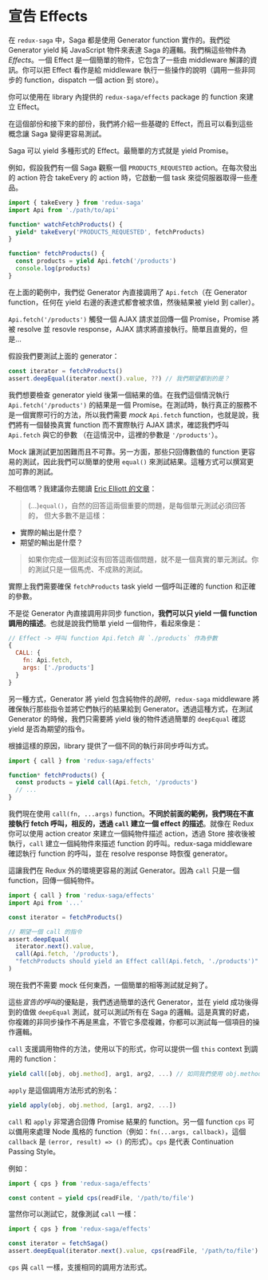 # 宣告 Effects

在 `redux-saga` 中，Saga 都是使用 Generator function 實作的。我們從 Generator yield 純 JavaScript 物件來表達 Saga 的邏輯。我們稱這些物件為 *Effects*。一個 Effect 是一個簡單的物件，它包含了一些由 middleware 解譯的資訊。你可以把 Effect 看作是給 middleware 執行一些操作的說明（調用一些非同步的 function，dispatch 一個 action 到 store）。

你可以使用在 library 內提供的 `redux-saga/effects` package 的 function 來建立 Effect。

在這個部份和接下來的部份，我們將介紹一些基礎的 Effect，而且可以看到這些概念讓 Saga 變得更容易測試。

Saga 可以 yield 多種形式的 Effect。最簡單的方式就是 yield Promise。

例如，假設我們有一個 Saga 觀察一個 `PRODUCTS_REQUESTED` action。在每次發出的 action 符合 takeEvery 的 action 時，它啟動一個 task 來從伺服器取得一些產品。

```javascript
import { takeEvery } from 'redux-saga'
import Api from './path/to/api'

function* watchFetchProducts() {
  yield* takeEvery('PRODUCTS_REQUESTED', fetchProducts)
}

function* fetchProducts() {
  const products = yield Api.fetch('/products')
  console.log(products)
}
```

在上面的範例中，我們從 Generator 內直接調用了 `Api.fetch`（在 Generator function，任何在 yield 右邊的表達式都會被求值，然後結果被 yield 到 caller）。

`Api.fetch('/products')` 觸發一個 AJAX 請求並回傳一個 Promise，Promise 將被 resolve 並 resovle response，AJAX 請求將直接執行。簡單且直覺的，但是...

假設我們要測試上面的 generator：

```javascript
const iterator = fetchProducts()
assert.deepEqual(iterator.next().value, ??) // 我們期望都到的是？
```

我們想要檢查 generator yield 後第一個結果的值。在我們這個情況執行 `Api.fetch('/products')` 的結果是一個 Promise。在測試時，執行真正的服務不是一個實際可行的方法，所以我們需要 *mock* `Api.fetch` function，也就是說，我們將有一個替換真實 function 而不實際執行 AJAX 請求，確認我們呼叫 `Api.fetch` 與它的參數 （在這情況中，這裡的參數是 `'/products'`）。

Mock 讓測試更加困難而且不可靠。另一方面，那些只回傳數值的 function 更容易的測試，因此我們可以簡單的使用 `equal()` 來測試結果。這種方式可以撰寫更加可靠的測試。

不相信嗎？我建議你去閱讀 [Eric Elliott 的文章](https://medium.com/javascript-scene/what-every-unit-test-needs-f6cd34d9836d#.4ttnnzpgc)：

> (...)`equal()`，自然的回答這兩個重要的問題，是每個單元測試必須回答的，
但大多數不是這樣：
- 實際的輸出是什麼？
- 期望的輸出是什麼？
>
> 如果你完成一個測試沒有回答這兩個問題，就不是一個真實的單元測試。你的測試只是一個馬虎、不成熟的測試。

實際上我們需要確保 `fetchProducts` task yield 一個呼叫正確的 function 和正確的參數。

不是從 Generator 內直接調用非同步 function，**我們可以只 yield 一個 function 調用的描述**。也就是說我們簡單 yield 一個物件，看起來像是：

```javascript
// Effect -> 呼叫 function Api.fetch 與 `./products` 作為參數
{
  CALL: {
    fn: Api.fetch,
    args: ['./products']  
  }
}
```

另一種方式，Generator 將 yield 包含純物件的*說明*，`redux-saga` middleware 將確保執行那些指令並將它們執行的結果給到 Generator。透過這種方式，在測試 Generator 的時候，我們只需要將 yield 後的物件透過簡單的 `deepEqual` 確認 yield 是否為期望的指令。

根據這樣的原因，library 提供了一個不同的執行非同步呼叫方式。

```javascript
import { call } from 'redux-saga/effects'

function* fetchProducts() {
  const products = yield call(Api.fetch, '/products')
  // ...
}
```

我們現在使用 `call(fn, ...args)` function。**不同於前面的範例，我們現在不直接執行 fetch 呼叫，相反的，透過 `call` 建立一個 effect 的描述**。就像在 Redux 你可以使用 action creator 來建立一個純物件描述 action，透過 Store 接收後被執行，`call` 建立一個純物件來描述 function 的呼叫。redux-saga middleware 確認執行 function 的呼叫，並在 resolve response 時恢復 generator。

這讓我們在 Redux 外的環境更容易的測試 Generator。因為 `call` 只是一個 function，回傳一個純物件。

```javascript
import { call } from 'redux-saga/effects'
import Api from '...'

const iterator = fetchProducts()

// 期望一個 call 的指令
assert.deepEqual(
  iterator.next().value,
  call(Api.fetch, '/products'),
  "fetchProducts should yield an Effect call(Api.fetch, './products')"
)
```

現在我們不需要 mock 任何東西，一個簡單的相等測試就足夠了。

這些*宣告的呼叫*的優點是，我們透過簡單的迭代 Generator，並在 yield 成功後得到的值做 `deepEqual` 測試，就可以測試所有在 Saga 的邏輯。這是真實的好處，你複雜的非同步操作不再是黑盒，不管它多麼複雜，你都可以測試每一個項目的操作邏輯。

`call` 支援調用物件的方法，使用以下的形式，你可以提供一個 `this` context 到調用的 function：

```javascript
yield call([obj, obj.method], arg1, arg2, ...) // 如同我們使用 obj.method(arg1, arg2 ...)
```

`apply` 是這個調用方法形式的別名：

```javascript
yield apply(obj, obj.method, [arg1, arg2, ...])
```

`call` 和 `apply` 非常適合回傳 Promise 結果的 function。另一個 function `cps` 可以備用來處理 Node 風格的 function（例如：`fn(...args, callback)`，這個 `callback` 是 `(error, result) => ()` 的形式）。`cps` 是代表 Continuation Passing Style。

例如：

```javascript
import { cps } from 'redux-saga/effects'

const content = yield cps(readFile, '/path/to/file')
```

當然你可以測試它，就像測試 `call` 一樣：

```javascript
import { cps } from 'redux-saga/effects'

const iterator = fetchSaga()
assert.deepEqual(iterator.next().value, cps(readFile, '/path/to/file') )
```

`cps` 與 `call` 一樣，支援相同的調用方法形式。
